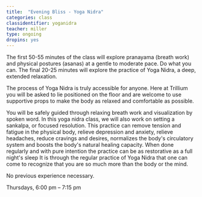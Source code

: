 ```yaml
---
title:  "Evening Bliss - Yoga Nidra"
categories: class
classidentifier: yoganidra
teacher: miller
type: ongoing
dropins: yes
---
```

The first 50-55 minutes of the class will explore pranayama (breath work) and physical postures (asanas) at a gentle to moderate pace. Do what you can. The final 20-25 minutes will explore the practice of Yoga Nidra, a deep, extended relaxation.

The process of Yoga Nidra is truly accessible for anyone. Here at Trillium you will be asked to lie positioned on the floor and are welcome to use supportive props to make the body as relaxed and comfortable as possible.

You will be safely guided through relaxing breath work and visualization by spoken word. In this yoga nidra class, we will also work on setting a sankalpa, or focused resolution. This practice can remove tension and fatigue in the physical body, relieve depression and anxiety, relieve headaches, reduce cravings and desires, normalizes the body's circulatory system and boosts the body's natural healing capacity. When done regularly and with pure intention the practice can be as restorative as a full night's sleep It is through the regular practice of Yoga Nidra that one can come to recognize that you are so much more than the body or the mind.

No previous experience necessary.

Thursdays, 6:00 pm – 7:15 pm
